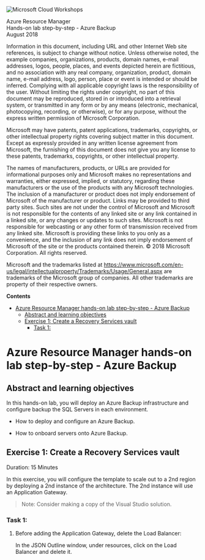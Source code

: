 ﻿![](https://github.com/Microsoft/MCW-Template-Cloud-Workshop/raw/master/Media/ms-cloud-workshop.png "Microsoft Cloud Workshops")

<div class="MCWHeader1">
Azure Resource Manager
</div>

<div class="MCWHeader2">
Hands-on lab step-by-step - Azure Backup
</div>

<div class="MCWHeader3">
August 2018
</div>

Information in this document, including URL and other Internet Web site references, is subject to change without notice. Unless otherwise noted, the example companies, organizations, products, domain names, e-mail addresses, logos, people, places, and events depicted herein are fictitious, and no association with any real company, organization, product, domain name, e-mail address, logo, person, place or event is intended or should be inferred. Complying with all applicable copyright laws is the responsibility of the user. Without limiting the rights under copyright, no part of this document may be reproduced, stored in or introduced into a retrieval system, or transmitted in any form or by any means (electronic, mechanical, photocopying, recording, or otherwise), or for any purpose, without the express written permission of Microsoft Corporation.

Microsoft may have patents, patent applications, trademarks, copyrights, or other intellectual property rights covering subject matter in this document. Except as expressly provided in any written license agreement from Microsoft, the furnishing of this document does not give you any license to these patents, trademarks, copyrights, or other intellectual property.

The names of manufacturers, products, or URLs are provided for informational purposes only and Microsoft makes no representations and warranties, either expressed, implied, or statutory, regarding these manufacturers or the use of the products with any Microsoft technologies. The inclusion of a manufacturer or product does not imply endorsement of Microsoft of the manufacturer or product. Links may be provided to third party sites. Such sites are not under the control of Microsoft and Microsoft is not responsible for the contents of any linked site or any link contained in a linked site, or any changes or updates to such sites. Microsoft is not responsible for webcasting or any other form of transmission received from any linked site. Microsoft is providing these links to you only as a convenience, and the inclusion of any link does not imply endorsement of Microsoft of the site or the products contained therein.
© 2018 Microsoft Corporation. All rights reserved.

Microsoft and the trademarks listed at https://www.microsoft.com/en-us/legal/intellectualproperty/Trademarks/Usage/General.aspx are trademarks of the Microsoft group of companies. All other trademarks are property of their respective owners.

**Contents**

<!-- TOC -->

- [Azure Resource Manager hands-on lab step-by-step - Azure Backup](#azure-resource-manager-hands-on-lab-step-by-step---azure-backup)
    - [Abstract and learning objectives](#abstract-and-learning-objectives)
    - [Exercise 1: Create a Recovery Services vault](#exercise-1-create-a-recovery-services-vault)
        - [Task 1:](#task-1)

<!-- /TOC -->

# Azure Resource Manager hands-on lab step-by-step - Azure Backup

## Abstract and learning objectives 

In this hands-on lab, you will deploy an Azure Backup infrastructure and configure backup the SQL Servers in each environment.

-   How to deploy and configure an Azure Backup.

-   How to onboard servers onto Azure Backup.


## Exercise 1: Create a Recovery Services vault

Duration: 15 Minutes

In this exercise, you will configure the template to scale out to a 2nd region by deploying a 2nd instance of the architecture.  The 2nd instance will use an Application Gateway.

 > Note: Consider making a copy of the Visual Studio solution.

### Task 1: 

1. Before adding the Application Gateway, delete the Load Balancer:

    In the JSON Outline window, under resources, click on the Load Balancer and delete it.

